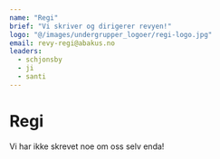 ```yaml
---
name: "Regi"
brief: "Vi skriver og dirigerer revyen!"
logo: "@/images/undergrupper_logoer/regi-logo.jpg"
email: revy-regi@abakus.no
leaders:
  - schjonsby
  - ji
  - santi
---
```


# Regi

Vi har ikke skrevet noe om oss selv enda!
